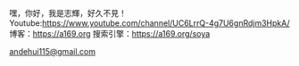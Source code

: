 嘿，你好，我是志輝，好久不見！
Youtube:https://www.youtube.com/channel/UC6LrrQ-4g7U6gnRdjm3HpkA/
博客：https://a169.org
搜索引擎：https://a169.org/soya

andehui115@gmail.com
